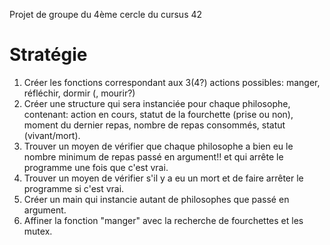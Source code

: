 
Projet de groupe du 4ème cercle du cursus 42 

# Stratégie
1. Créer les fonctions correspondant aux 3(4?) actions possibles: manger, réfléchir, dormir (, mourir?)
2. Créer une structure qui sera instanciée pour chaque philosophe, contenant: action en cours, statut de la fourchette (prise ou non), moment du dernier repas, nombre de repas consommés, statut (vivant/mort).
3. Trouver un moyen de vérifier que chaque philosophe a bien eu le nombre minimum de repas passé en argument!! et qui arrête le programme une fois que c'est vrai.
4. Trouver un moyen de vérifier s'il y a eu un mort et de faire arrêter le programme si c'est vrai.
5. Créer un main qui instancie autant de philosophes que passé en argument.
6. Affiner la fonction "manger" avec la recherche de fourchettes et les mutex.

